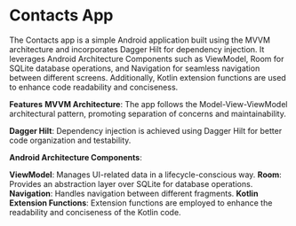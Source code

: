 # Contacts App


The Contacts app is a simple Android application built using the MVVM architecture and incorporates Dagger Hilt for dependency injection. It leverages Android Architecture Components such as ViewModel, Room for SQLite database operations, and Navigation for seamless navigation between different screens. Additionally, Kotlin extension functions are used to enhance code readability and conciseness.

**Features**
**MVVM Architecture**: The app follows the Model-View-ViewModel architectural pattern, promoting separation of concerns and maintainability.

**Dagger Hilt**: Dependency injection is achieved using Dagger Hilt for better code organization and testability.

**Android Architecture Components**:

**ViewModel**:
Manages UI-related data in a lifecycle-conscious way.
**Room**: 
Provides an abstraction layer over SQLite for database operations.
**Navigation**:
Handles navigation between different fragments.
**Kotlin Extension Functions**: Extension functions are employed to enhance the readability and conciseness of the Kotlin code.
